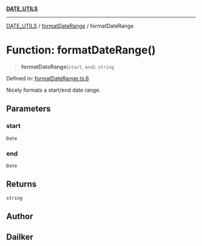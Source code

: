 [**DATE_UTILS**](../../README.md)

***

[DATE_UTILS](../../README.md) / [formatDateRange](../README.md) / formatDateRange

# Function: formatDateRange()

> **formatDateRange**(`start`, `end`): `string`

Defined in: [formatDateRange.ts:8](https://github.com/dailker/everyutil/blob/2a1290e25c1270a5e1af64099b97f8d5fc086e59/src/date/formatDateRange.ts#L8)

Nicely formats a start/end date range.

## Parameters

### start

`Date`

### end

`Date`

## Returns

`string`

## Author

## Dailker
